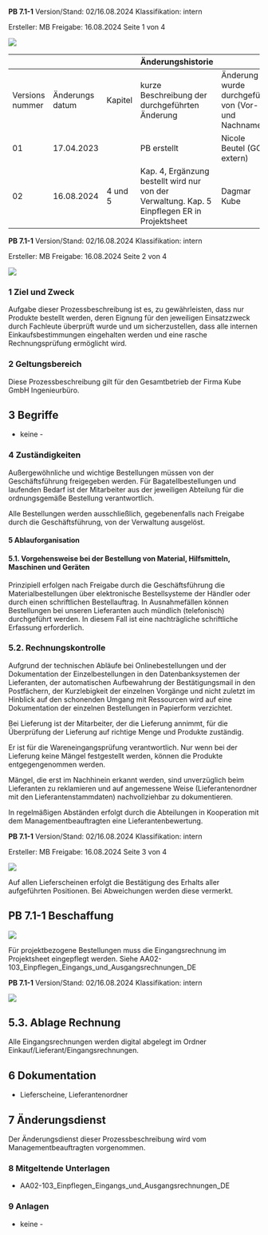 **PB 7.1-1** Version/Stand: 02/16.08.2024 Klassifikation: intern

Ersteller: MB Freigabe: 16.08.2024 Seite 1 von 4

![](_page_0_Picture_3.jpeg)

|  |  |  | Änderungshistorie |  |
| --- | --- | --- | --- | --- |
| Versions nummer | Änderungs datum | Kapitel | kurze Beschreibung der durchgeführten Änderung | Änderung wurde durchgeführt von (Vor- und Nachname) |
| 01 | 17.04.2023 |  | PB erstellt | Nicole Beutel (GC - extern) |
| 02 | 16.08.2024 | 4 und 5 | Kap. 4, Ergänzung bestellt wird nur von der Verwaltung. Kap. 5 Einpflegen ER in Projektsheet | Dagmar Kube |

**PB 7.1-1** Version/Stand: 02/16.08.2024 Klassifikation: intern

Ersteller: MB Freigabe: 16.08.2024 Seite 2 von 4

![](_page_1_Picture_3.jpeg)

### **1 Ziel und Zweck**

Aufgabe dieser Prozessbeschreibung ist es, zu gewährleisten, dass nur Produkte bestellt werden, deren Eignung für den jeweiligen Einsatzzweck durch Fachleute überprüft wurde und um sicherzustellen, dass alle internen Einkaufsbestimmungen eingehalten werden und eine rasche Rechnungsprüfung ermöglicht wird.

### **2 Geltungsbereich**

Diese Prozessbeschreibung gilt für den Gesamtbetrieb der Firma Kube GmbH Ingenieurbüro.

## **3 Begriffe**

- keine -

### **4 Zuständigkeiten**

Außergewöhnliche und wichtige Bestellungen müssen von der Geschäftsführung freigegeben werden. Für Bagatellbestellungen und laufenden Bedarf ist der Mitarbeiter aus der jeweiligen Abteilung für die ordnungsgemäße Bestellung verantwortlich.

Alle Bestellungen werden ausschließlich, gegebenenfalls nach Freigabe durch die Geschäftsführung, von der Verwaltung ausgelöst.

#### **5 Ablauforganisation**

#### **5.1. Vorgehensweise bei der Bestellung von Material, Hilfsmitteln, Maschinen und Geräten**

Prinzipiell erfolgen nach Freigabe durch die Geschäftsführung die Materialbestellungen über elektronische Bestellsysteme der Händler oder durch einen schriftlichen Bestellauftrag. In Ausnahmefällen können Bestellungen bei unseren Lieferanten auch mündlich (telefonisch) durchgeführt werden. In diesem Fall ist eine nachträgliche schriftliche Erfassung erforderlich.

### **5.2. Rechnungskontrolle**

Aufgrund der technischen Abläufe bei Onlinebestellungen und der Dokumentation der Einzelbestellungen in den Datenbanksystemen der Lieferanten, der automatischen Aufbewahrung der Bestätigungsmail in den Postfächern, der Kurzlebigkeit der einzelnen Vorgänge und nicht zuletzt im Hinblick auf den schonenden Umgang mit Ressourcen wird auf eine Dokumentation der einzelnen Bestellungen in Papierform verzichtet.

Bei Lieferung ist der Mitarbeiter, der die Lieferung annimmt, für die Überprüfung der Lieferung auf richtige Menge und Produkte zuständig.

Er ist für die Wareneingangsprüfung verantwortlich. Nur wenn bei der Lieferung keine Mängel festgestellt werden, können die Produkte entgegengenommen werden.

Mängel, die erst im Nachhinein erkannt werden, sind unverzüglich beim Lieferanten zu reklamieren und auf angemessene Weise (Lieferantenordner mit den Lieferantenstammdaten) nachvollziehbar zu dokumentieren.

In regelmäßigen Abständen erfolgt durch die Abteilungen in Kooperation mit dem Managementbeauftragten eine Lieferantenbewertung.

**PB 7.1-1** Version/Stand: 02/16.08.2024 Klassifikation: intern

Ersteller: MB Freigabe: 16.08.2024 Seite 3 von 4

![](_page_2_Picture_3.jpeg)

Auf allen Lieferscheinen erfolgt die Bestätigung des Erhalts aller aufgeführten Positionen. Bei Abweichungen werden diese vermerkt.

## **PB 7.1-1 Beschaffung**

![](_page_2_Figure_6.jpeg)

Für projektbezogene Bestellungen muss die Eingangsrechnung im Projektsheet eingepflegt werden. Siehe AA02- 103_Einpflegen_Eingangs_und_Ausgangsrechnungen_DE

**PB 7.1-1** Version/Stand: 02/16.08.2024 Klassifikation: intern

![](_page_3_Picture_3.jpeg)

## **5.3. Ablage Rechnung**

Alle Eingangsrechnungen werden digital abgelegt im Ordner Einkauf/Lieferant/Eingangsrechnungen.

## **6 Dokumentation**

- Lieferscheine, Lieferantenordner
## **7 Änderungsdienst**

Der Änderungsdienst dieser Prozessbeschreibung wird vom Managementbeauftragten vorgenommen.

### **8 Mitgeltende Unterlagen**

- AA02-103_Einpflegen_Eingangs_und_Ausgangsrechnungen_DE
### **9 Anlagen**

- keine -

